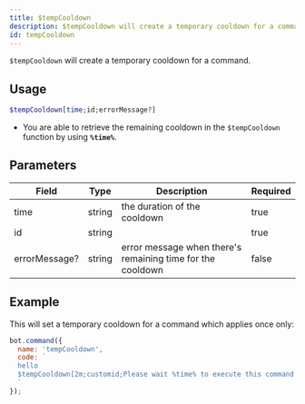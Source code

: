 ```yaml
---
title: $tempCooldown 
description: $tempCooldown will create a temporary cooldown for a command.
id: tempCooldown
---
```


`$tempCooldown` will create a temporary cooldown for a command.

## Usage

```php
$tempCooldown[time;id;errorMessage?]
```
* You are able to retrieve the remaining cooldown in the `$tempCooldown` function by using **`%time%`**.

## Parameters 


| Field         | Type   | Description                                                | Required |
| ------------- | ------ | ---------------------------------------------------------- | -------- |
| time          | string | the duration of the cooldown                               | true      |
| id            | string |                                                            | true      |
| errorMessage? | string | error message when there's remaining time for the cooldown | false       |


## Example

This will set a temporary cooldown for a command which applies once only:

```javascript
bot.command({
  name: 'tempCooldown',
  code: `
  hello
  $tempCooldown[2m;customid;Please wait %time% to execute this command again.]
  `
});
```
